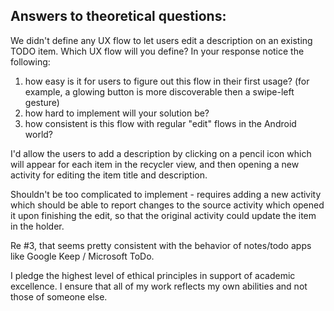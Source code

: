 
## Answers to theoretical questions:
We didn't define any UX flow to let users edit a description on an existing TODO item.
Which UX flow will you define?
In your response notice the following:
1. how easy is it for users to figure out this flow in their first usage? (for example, a glowing button is more discoverable then a swipe-left gesture)
2. how hard to implement will your solution be?
3. how consistent is this flow with regular "edit" flows in the Android world?

I'd allow the users to add a description by clicking on a pencil icon which will appear for each item in the recycler view, and then opening a new activity for editing the item title and description.

Shouldn't be too complicated to implement - requires adding a new activity which should be able to report changes to the source activity which opened it upon finishing the edit, so that the original activity could update the item in the holder.

Re #3, that seems pretty consistent with the behavior of notes/todo apps like Google Keep / Microsoft ToDo.



I pledge the highest level of ethical principles in support of academic excellence.  I ensure that all of my work reflects my own abilities and not those of someone else.